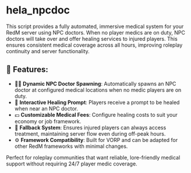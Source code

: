 # **hela_npcdoc** 

This script provides a fully automated, immersive medical system for your RedM server using NPC doctors. When no player medics are on duty, NPC doctors will take over and offer healing services to injured players. This ensures consistent medical coverage across all hours, improving roleplay continuity and server functionality.

## :wrench: Features:

* :health_worker: **Dynamic NPC Doctor Spawning**: Automatically spawns an NPC doctor at configured medical locations when no medic players are on duty.
* :speech_balloon: **Interactive Healing Prompt**: Players receive a prompt to be healed when near an NPC doctor.
* :dollar: **Customizable Medical Fees**: Configure healing costs to suit your economy or job framework.
* :hospital: **Fallback System**: Ensures injured players can always access treatment, maintaining server flow even during off-peak hours.
* :gear: **Framework Compatibility**: Built for VORP and can be adapted for other RedM frameworks with minimal changes.

Perfect for roleplay communities that want reliable, lore-friendly medical support without requiring 24/7 player medic coverage.
